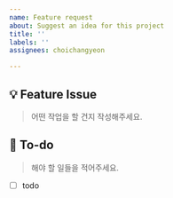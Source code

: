 ```yaml
---
name: Feature request
about: Suggest an idea for this project
title: ''
labels: ''
assignees: choichangyeon

---
```


## 💡 Feature Issue
> 어떤 작업을 할 건지 작성해주세요.

## 🌿  To-do
> 해야 할 일들을 적어주세요.
- [ ] todo
